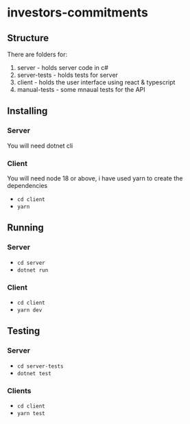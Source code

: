 # investors-commitments

## Structure
There are folders for:
1. server - holds server code in c#
2. server-tests - holds tests for server
3. client - holds the user interface using react & typescript
4. manual-tests - some mnaual tests for the API

## Installing
### Server
You will need dotnet cli

### Client
You will need node 18 or above, i have used yarn to create the dependencies
 - `cd client`
 - `yarn`

## Running
### Server
 - `cd server` 
 - `dotnet run`

### Client
 - `cd client` 
 - `yarn dev`

## Testing
### Server
 - `cd server-tests` 
 - `dotnet test`

### Clients
 - `cd client` 
 - `yarn test`

